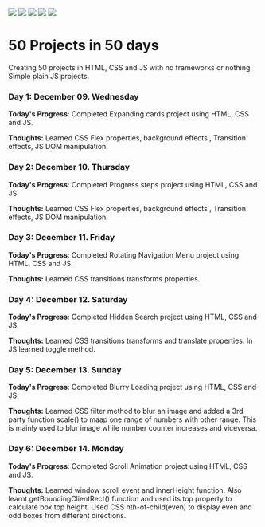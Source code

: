 <!-- Adding Badges -->

![](https://img.shields.io/github/issues/Prasathdv/100daysofcode_Python?style=flat&logo=appveyor)
![](https://img.shields.io/github/forks/Prasathdv/100daysofcode_Python?style=flat&logo=appveyor)
![](https://img.shields.io/github/stars/Prasathdv/100daysofcode_Python?style=flat&logo=appveyor)
![](https://img.shields.io/github/license/Prasathdv/100daysofcode_Python?style=flat&logo=appveyor)
![](https://img.shields.io/twitter/url?url=https%3A%2F%2Fgithub.com%2FPrasathdv%2F100daysofcode_Python?style=flat&logo=appveyor)

# 50 Projects in 50 days

Creating 50 projects in HTML, CSS and JS with no frameworks or nothing. Simple plain JS projects.

### Day 1: December 09. Wednesday

**Today's Progress**: Completed Expanding cards project using HTML, CSS and JS.

**Thoughts:** Learned CSS Flex properties, background effects , Transition effects, JS DOM manipulation.

### Day 2: December 10. Thursday

**Today's Progress**: Completed Progress steps project using HTML, CSS and JS.

**Thoughts:** Learned CSS Flex properties, background effects , Transition effects, JS DOM manipulation.

### Day 3: December 11. Friday

**Today's Progress**: Completed Rotating Navigation Menu project using HTML, CSS and JS.

**Thoughts:** Learned CSS transitions transforms properties.

### Day 4: December 12. Saturday

**Today's Progress**: Completed Hidden Search project using HTML, CSS and JS.

**Thoughts:** Learned CSS transitions transforms and translate properties. In JS learned toggle method.

### Day 5: December 13. Sunday

**Today's Progress**: Completed Blurry Loading project using HTML, CSS and JS.

**Thoughts:** Learned CSS filter method to blur an image and added a 3rd party function scale() to maap one range of numbers with other range. This is mainly used to blur image while number counter increases and viceversa.

### Day 6: December 14. Monday

**Today's Progress**: Completed Scroll Animation project using HTML, CSS and JS.

**Thoughts:** Learned window scroll event and innerHeight function. Also learnt getBoundingClientRect() function and used its top property to calculate box top height. Used CSS nth-of-child(even) to display even and odd boxes from different directions.
